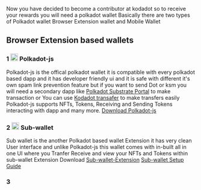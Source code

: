 Now you have decided to become a contributor at kodadot so to receive your rewards you will need a polkadot wallet
Basically there are two types of Polkadot wallet Browser Extension wallet and Mobile Wallet

## Browser Extension based wallets
### 1 <img src="https://github.com/AshutoshSingh72/nft-gallery/assets/78789916/72393de7-7117-4ad5-bf27-e7cda3d8c628" alt="image" width="20" height="auto"> Polkadot-js
Polkadot-js is the offical polkadot wallet it is compatible with every polkadot based dapp and it has developer friendly ui and it is safe with different it's own spam link prevention feature but if you want to send Dot or ksm you will need a secondary dapp like [Polkadot Substrate Portal](https://polkadot.js.org/apps/) to make transaction or You can use [Kodadot transafer](https://kodadot.xyz/ahp/transfer) to make transfers easily Polkadot-js supports NFTs, Tokens, Receiving and Sending Tokens interacting with dapp and many more. [Download Polkadot-js](https://polkadot.js.org/extension/)
### 2  <img src="https://github.com/AshutoshSingh72/nft-gallery/assets/78789916/cb3a6b00-d1db-435a-a11b-11917a8bd423" alt="image" width="20" height="auto"> Sub-wallet
Sub wallet is the another Polkadot based wallet Extension it has very clean User interface and unlike Polkadot-js this wallet comes with in-built all in one UI where you Tranfer Receive and view your NFTs and Tokens within sub-wallet Extension Download [Sub-wallet-Extension](https://www.subwallet.app/download.html)
[Sub-wallet Setup Guide](https://docs.subwallet.app/main/extension-user-guide/getting-started)
### 3 

